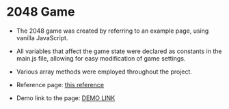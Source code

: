 # 2048 Game

- The 2048 game was created by referring to an example page, using vanilla JavaScript.
- All variables that affect the game state were declared as constants in the main.js file, allowing for easy modification of game settings.
- Various array methods were employed throughout the project.

- Reference page: [this reference](https://play2048.co/)

- Demo link to the page: [DEMO LINK](https://Pa1eOrc.github.io/2048_game/)

